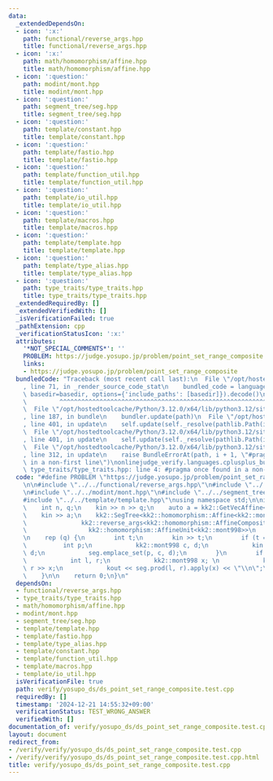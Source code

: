 ```yaml
---
data:
  _extendedDependsOn:
  - icon: ':x:'
    path: functional/reverse_args.hpp
    title: functional/reverse_args.hpp
  - icon: ':x:'
    path: math/homomorphism/affine.hpp
    title: math/homomorphism/affine.hpp
  - icon: ':question:'
    path: modint/mont.hpp
    title: modint/mont.hpp
  - icon: ':question:'
    path: segment_tree/seg.hpp
    title: segment_tree/seg.hpp
  - icon: ':question:'
    path: template/constant.hpp
    title: template/constant.hpp
  - icon: ':question:'
    path: template/fastio.hpp
    title: template/fastio.hpp
  - icon: ':question:'
    path: template/function_util.hpp
    title: template/function_util.hpp
  - icon: ':question:'
    path: template/io_util.hpp
    title: template/io_util.hpp
  - icon: ':question:'
    path: template/macros.hpp
    title: template/macros.hpp
  - icon: ':question:'
    path: template/template.hpp
    title: template/template.hpp
  - icon: ':question:'
    path: template/type_alias.hpp
    title: template/type_alias.hpp
  - icon: ':question:'
    path: type_traits/type_traits.hpp
    title: type_traits/type_traits.hpp
  _extendedRequiredBy: []
  _extendedVerifiedWith: []
  _isVerificationFailed: true
  _pathExtension: cpp
  _verificationStatusIcon: ':x:'
  attributes:
    '*NOT_SPECIAL_COMMENTS*': ''
    PROBLEM: https://judge.yosupo.jp/problem/point_set_range_composite
    links:
    - https://judge.yosupo.jp/problem/point_set_range_composite
  bundledCode: "Traceback (most recent call last):\n  File \"/opt/hostedtoolcache/Python/3.12.0/x64/lib/python3.12/site-packages/onlinejudge_verify/documentation/build.py\"\
    , line 71, in _render_source_code_stat\n    bundled_code = language.bundle(stat.path,\
    \ basedir=basedir, options={'include_paths': [basedir]}).decode()\n          \
    \         ^^^^^^^^^^^^^^^^^^^^^^^^^^^^^^^^^^^^^^^^^^^^^^^^^^^^^^^^^^^^^^^^^^^^^^^^^^^^^^^^^\n\
    \  File \"/opt/hostedtoolcache/Python/3.12.0/x64/lib/python3.12/site-packages/onlinejudge_verify/languages/cplusplus.py\"\
    , line 187, in bundle\n    bundler.update(path)\n  File \"/opt/hostedtoolcache/Python/3.12.0/x64/lib/python3.12/site-packages/onlinejudge_verify/languages/cplusplus_bundle.py\"\
    , line 401, in update\n    self.update(self._resolve(pathlib.Path(included), included_from=path))\n\
    \  File \"/opt/hostedtoolcache/Python/3.12.0/x64/lib/python3.12/site-packages/onlinejudge_verify/languages/cplusplus_bundle.py\"\
    , line 401, in update\n    self.update(self._resolve(pathlib.Path(included), included_from=path))\n\
    \  File \"/opt/hostedtoolcache/Python/3.12.0/x64/lib/python3.12/site-packages/onlinejudge_verify/languages/cplusplus_bundle.py\"\
    , line 312, in update\n    raise BundleErrorAt(path, i + 1, \"#pragma once found\
    \ in a non-first line\")\nonlinejudge_verify.languages.cplusplus_bundle.BundleErrorAt:\
    \ type_traits/type_traits.hpp: line 4: #pragma once found in a non-first line\n"
  code: "#define PROBLEM \"https://judge.yosupo.jp/problem/point_set_range_composite\"\
    \n\n#include \"../../functional/reverse_args.hpp\"\n#include \"../../math/homomorphism/affine.hpp\"\
    \n#include \"../../modint/mont.hpp\"\n#include \"../../segment_tree/seg.hpp\"\n\
    #include \"../../template/template.hpp\"\nusing namespace std;\n\nint main() {\n\
    \    int n, q;\n    kin >> n >> q;\n    auto a = kk2::GetVecAffine<kk2::mont998>(n);\n\
    \    kin >> a;\n    kk2::SegTree<kk2::homomorphism::Affine<kk2::mont998>,\n  \
    \               kk2::reverse_args<kk2::homomorphism::AffineComposition<kk2::mont998>>,\n\
    \                 kk2::homomorphism::AffineUnit<kk2::mont998>>\n        seg(a);\n\
    \n    rep (q) {\n        int t;\n        kin >> t;\n        if (t == 0) {\n  \
    \          int p;\n            kk2::mont998 c, d;\n            kin >> p >> c >>\
    \ d;\n            seg.emplace_set(p, c, d);\n        }\n        if (t == 1) {\n\
    \            int l, r;\n            kk2::mont998 x; \n            kin >> l >>\
    \ r >> x;\n            kout << seg.prod(l, r).apply(x) << \"\\n\";\n        }\n\
    \    }\n\n    return 0;\n}\n"
  dependsOn:
  - functional/reverse_args.hpp
  - type_traits/type_traits.hpp
  - math/homomorphism/affine.hpp
  - modint/mont.hpp
  - segment_tree/seg.hpp
  - template/template.hpp
  - template/fastio.hpp
  - template/type_alias.hpp
  - template/constant.hpp
  - template/function_util.hpp
  - template/macros.hpp
  - template/io_util.hpp
  isVerificationFile: true
  path: verify/yosupo_ds/ds_point_set_range_composite.test.cpp
  requiredBy: []
  timestamp: '2024-12-21 14:55:32+09:00'
  verificationStatus: TEST_WRONG_ANSWER
  verifiedWith: []
documentation_of: verify/yosupo_ds/ds_point_set_range_composite.test.cpp
layout: document
redirect_from:
- /verify/verify/yosupo_ds/ds_point_set_range_composite.test.cpp
- /verify/verify/yosupo_ds/ds_point_set_range_composite.test.cpp.html
title: verify/yosupo_ds/ds_point_set_range_composite.test.cpp
---
```

